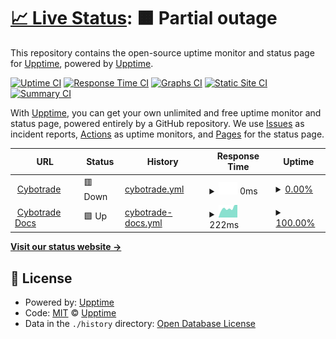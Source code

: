 # [📈 Live Status](https://status.cybotrade.rs): <!--live status--> **🟧 Partial outage**

This repository contains the open-source uptime monitor and status page for [Upptime](https://upptime.js.org), powered by [Upptime](https://github.com/upptime/upptime).

[![Uptime CI](https://github.com/cybotrade/status/workflows/Uptime%20CI/badge.svg)](https://github.com/cybotrade/status/actions?query=workflow%3A%22Uptime+CI%22)
[![Response Time CI](https://github.com/cybotrade/status/workflows/Response%20Time%20CI/badge.svg)](https://github.com/cybotrade/status/actions?query=workflow%3A%22Response+Time+CI%22)
[![Graphs CI](https://github.com/cybotrade/status/workflows/Graphs%20CI/badge.svg)](https://github.com/cybotrade/status/actions?query=workflow%3A%22Graphs+CI%22)
[![Static Site CI](https://github.com/cybotrade/status/workflows/Static%20Site%20CI/badge.svg)](https://github.com/cybotrade/status/actions?query=workflow%3A%22Static+Site+CI%22)
[![Summary CI](https://github.com/cybotrade/status/workflows/Summary%20CI/badge.svg)](https://github.com/cybotrade/status/actions?query=workflow%3A%22Summary+CI%22)

With [Upptime](https://upptime.js.org), you can get your own unlimited and free uptime monitor and status page, powered entirely by a GitHub repository. We use [Issues](https://github.com/upptime/upptime/issues) as incident reports, [Actions](https://github.com/cybotrade/status/actions) as uptime monitors, and [Pages](https://status.cybotrade.rs) for the status page.

<!--start: status pages-->
<!-- This summary is generated by Upptime (https://github.com/upptime/upptime) -->
<!-- Do not edit this manually, your changes will be overwritten -->
<!-- prettier-ignore -->
| URL | Status | History | Response Time | Uptime |
| --- | ------ | ------- | ------------- | ------ |
| <img alt="" src="https://icons.duckduckgo.com/ip3/app.cybotrade.rs.ico" height="13"> [Cybotrade](https://app.cybotrade.rs) | 🟥 Down | [cybotrade.yml](https://github.com/cybotrade/status/commits/HEAD/history/cybotrade.yml) | <details><summary><img alt="Response time graph" src="./graphs/cybotrade/response-time-week.png" height="20"> 0ms</summary><br><a href="https://status.cybotrade.rs/history/cybotrade"><img alt="Response time 5040" src="https://img.shields.io/endpoint?url=https%3A%2F%2Fraw.githubusercontent.com%2Fcybotrade%2Fstatus%2FHEAD%2Fapi%2Fcybotrade%2Fresponse-time.json"></a><br><a href="https://status.cybotrade.rs/history/cybotrade"><img alt="24-hour response time 0" src="https://img.shields.io/endpoint?url=https%3A%2F%2Fraw.githubusercontent.com%2Fcybotrade%2Fstatus%2FHEAD%2Fapi%2Fcybotrade%2Fresponse-time-day.json"></a><br><a href="https://status.cybotrade.rs/history/cybotrade"><img alt="7-day response time 0" src="https://img.shields.io/endpoint?url=https%3A%2F%2Fraw.githubusercontent.com%2Fcybotrade%2Fstatus%2FHEAD%2Fapi%2Fcybotrade%2Fresponse-time-week.json"></a><br><a href="https://status.cybotrade.rs/history/cybotrade"><img alt="30-day response time 0" src="https://img.shields.io/endpoint?url=https%3A%2F%2Fraw.githubusercontent.com%2Fcybotrade%2Fstatus%2FHEAD%2Fapi%2Fcybotrade%2Fresponse-time-month.json"></a><br><a href="https://status.cybotrade.rs/history/cybotrade"><img alt="1-year response time 5040" src="https://img.shields.io/endpoint?url=https%3A%2F%2Fraw.githubusercontent.com%2Fcybotrade%2Fstatus%2FHEAD%2Fapi%2Fcybotrade%2Fresponse-time-year.json"></a></details> | <details><summary><a href="https://status.cybotrade.rs/history/cybotrade">0.00%</a></summary><a href="https://status.cybotrade.rs/history/cybotrade"><img alt="All-time uptime 36.46%" src="https://img.shields.io/endpoint?url=https%3A%2F%2Fraw.githubusercontent.com%2Fcybotrade%2Fstatus%2FHEAD%2Fapi%2Fcybotrade%2Fuptime.json"></a><br><a href="https://status.cybotrade.rs/history/cybotrade"><img alt="24-hour uptime 0.00%" src="https://img.shields.io/endpoint?url=https%3A%2F%2Fraw.githubusercontent.com%2Fcybotrade%2Fstatus%2FHEAD%2Fapi%2Fcybotrade%2Fuptime-day.json"></a><br><a href="https://status.cybotrade.rs/history/cybotrade"><img alt="7-day uptime 0.00%" src="https://img.shields.io/endpoint?url=https%3A%2F%2Fraw.githubusercontent.com%2Fcybotrade%2Fstatus%2FHEAD%2Fapi%2Fcybotrade%2Fuptime-week.json"></a><br><a href="https://status.cybotrade.rs/history/cybotrade"><img alt="30-day uptime 0.00%" src="https://img.shields.io/endpoint?url=https%3A%2F%2Fraw.githubusercontent.com%2Fcybotrade%2Fstatus%2FHEAD%2Fapi%2Fcybotrade%2Fuptime-month.json"></a><br><a href="https://status.cybotrade.rs/history/cybotrade"><img alt="1-year uptime 36.46%" src="https://img.shields.io/endpoint?url=https%3A%2F%2Fraw.githubusercontent.com%2Fcybotrade%2Fstatus%2FHEAD%2Fapi%2Fcybotrade%2Fuptime-year.json"></a></details>
| <img alt="" src="https://icons.duckduckgo.com/ip3/docs.cybotrade.rs.ico" height="13"> [Cybotrade Docs](https://docs.cybotrade.rs) | 🟩 Up | [cybotrade-docs.yml](https://github.com/cybotrade/status/commits/HEAD/history/cybotrade-docs.yml) | <details><summary><img alt="Response time graph" src="./graphs/cybotrade-docs/response-time-week.png" height="20"> 222ms</summary><br><a href="https://status.cybotrade.rs/history/cybotrade-docs"><img alt="Response time 345" src="https://img.shields.io/endpoint?url=https%3A%2F%2Fraw.githubusercontent.com%2Fcybotrade%2Fstatus%2FHEAD%2Fapi%2Fcybotrade-docs%2Fresponse-time.json"></a><br><a href="https://status.cybotrade.rs/history/cybotrade-docs"><img alt="24-hour response time 299" src="https://img.shields.io/endpoint?url=https%3A%2F%2Fraw.githubusercontent.com%2Fcybotrade%2Fstatus%2FHEAD%2Fapi%2Fcybotrade-docs%2Fresponse-time-day.json"></a><br><a href="https://status.cybotrade.rs/history/cybotrade-docs"><img alt="7-day response time 222" src="https://img.shields.io/endpoint?url=https%3A%2F%2Fraw.githubusercontent.com%2Fcybotrade%2Fstatus%2FHEAD%2Fapi%2Fcybotrade-docs%2Fresponse-time-week.json"></a><br><a href="https://status.cybotrade.rs/history/cybotrade-docs"><img alt="30-day response time 435" src="https://img.shields.io/endpoint?url=https%3A%2F%2Fraw.githubusercontent.com%2Fcybotrade%2Fstatus%2FHEAD%2Fapi%2Fcybotrade-docs%2Fresponse-time-month.json"></a><br><a href="https://status.cybotrade.rs/history/cybotrade-docs"><img alt="1-year response time 345" src="https://img.shields.io/endpoint?url=https%3A%2F%2Fraw.githubusercontent.com%2Fcybotrade%2Fstatus%2FHEAD%2Fapi%2Fcybotrade-docs%2Fresponse-time-year.json"></a></details> | <details><summary><a href="https://status.cybotrade.rs/history/cybotrade-docs">100.00%</a></summary><a href="https://status.cybotrade.rs/history/cybotrade-docs"><img alt="All-time uptime 99.99%" src="https://img.shields.io/endpoint?url=https%3A%2F%2Fraw.githubusercontent.com%2Fcybotrade%2Fstatus%2FHEAD%2Fapi%2Fcybotrade-docs%2Fuptime.json"></a><br><a href="https://status.cybotrade.rs/history/cybotrade-docs"><img alt="24-hour uptime 100.00%" src="https://img.shields.io/endpoint?url=https%3A%2F%2Fraw.githubusercontent.com%2Fcybotrade%2Fstatus%2FHEAD%2Fapi%2Fcybotrade-docs%2Fuptime-day.json"></a><br><a href="https://status.cybotrade.rs/history/cybotrade-docs"><img alt="7-day uptime 100.00%" src="https://img.shields.io/endpoint?url=https%3A%2F%2Fraw.githubusercontent.com%2Fcybotrade%2Fstatus%2FHEAD%2Fapi%2Fcybotrade-docs%2Fuptime-week.json"></a><br><a href="https://status.cybotrade.rs/history/cybotrade-docs"><img alt="30-day uptime 99.96%" src="https://img.shields.io/endpoint?url=https%3A%2F%2Fraw.githubusercontent.com%2Fcybotrade%2Fstatus%2FHEAD%2Fapi%2Fcybotrade-docs%2Fuptime-month.json"></a><br><a href="https://status.cybotrade.rs/history/cybotrade-docs"><img alt="1-year uptime 99.99%" src="https://img.shields.io/endpoint?url=https%3A%2F%2Fraw.githubusercontent.com%2Fcybotrade%2Fstatus%2FHEAD%2Fapi%2Fcybotrade-docs%2Fuptime-year.json"></a></details>

<!--end: status pages-->

[**Visit our status website →**](https://status.cybotrade.rs)

## 📄 License

- Powered by: [Upptime](https://github.com/upptime/upptime)
- Code: [MIT](./LICENSE) © [Upptime](https://upptime.js.org)
- Data in the `./history` directory: [Open Database License](https://opendatacommons.org/licenses/odbl/1-0/)
